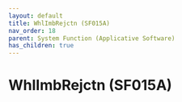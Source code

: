 ```yaml
---
layout: default
title: WhlImbRejctn (SF015A)
nav_order: 18
parent: System Function (Applicative Software)
has_children: true
---
```

# WhlImbRejctn (SF015A)
